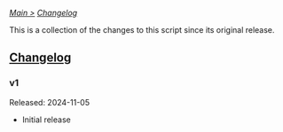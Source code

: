 [*Main >*](https://github.com/PowerofMoll/Mining-Timing---A-fancreation-to-Blood-on-the-Clocktower/blob/main/README.md)
[_Changelog_](https://github.com/PowerofMoll/Mining-Timing---A-fancreation-to-Blood-on-the-Clocktower/blob/main/Changelog/README.md)

This is a collection of the changes to this script since its original release.

## [Changelog](https://github.com/PowerofMoll/Mining-Timing---A-fancreation-to-Blood-on-the-Clocktower/edit/main/Changelog/README.md)

### v1
Released: 2024-11-05
- Initial release
